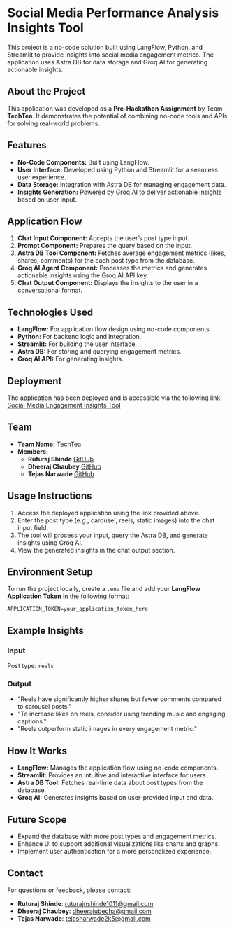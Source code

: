 # Social Media Performance Analysis Insights Tool  

This project is a no-code solution built using LangFlow, Python, and Streamlit to provide insights into social media engagement metrics. The application uses Astra DB for data storage and Groq AI for generating actionable insights.  

## About the Project  
This application was developed as a **Pre-Hackathon Assignment** by Team **TechTea**. It demonstrates the potential of combining no-code tools and APIs for solving real-world problems.  

## Features  
- **No-Code Components:** Built using LangFlow.  
- **User Interface:** Developed using Python and Streamlit for a seamless user experience.  
- **Data Storage:** Integration with Astra DB for managing engagement data.  
- **Insights Generation:** Powered by Groq AI to deliver actionable insights based on user input.  

## Application Flow  
1. **Chat Input Component:** Accepts the user’s post type input.  
2. **Prompt Component:** Prepares the query based on the input.  
3. **Astra DB Tool Component:** Fetches average engagement metrics (likes, shares, comments) for the each post type from the database.  
4. **Groq AI Agent Component:** Processes the metrics and generates actionable insights using the Groq AI API key.  
5. **Chat Output Component:** Displays the insights to the user in a conversational format.  

## Technologies Used  
- **LangFlow:** For application flow design using no-code components.  
- **Python:** For backend logic and integration.  
- **Streamlit:** For building the user interface.  
- **Astra DB:** For storing and querying engagement metrics.  
- **Groq AI API:** For generating insights.  

## Deployment  
The application has been deployed and is accessible via the following link:  
[Social Media Engagement Insights Tool](https://techtea-social-media-performance-analysis-insights-tool.streamlit.app/)  

## Team  
- **Team Name:** TechTea  
- **Members:**  
  - **Ruturaj Shinde** [GitHub](https://github.com/ruturaj1011)  
  - **Dheeraj Chaubey** [GitHub](https://github.com/dhirucha)  
  - **Tejas Narwade** [GitHub](https://github.com/TejasNarwade)

## Usage Instructions  
1. Access the deployed application using the link provided above.  
2. Enter the post type (e.g., carousel, reels, static images) into the chat input field.  
3. The tool will process your input, query the Astra DB, and generate insights using Groq AI.  
4. View the generated insights in the chat output section. 

## Environment Setup  
To run the project locally, create a `.env` file and add your **LangFlow Application Token** in the following format:  
```plaintext  
APPLICATION_TOKEN=your_application_token_here 
```


## Example Insights  

### Input  
Post type: `reels`  

### Output  
- "Reels have significantly higher shares but fewer comments compared to carousel posts."  
- "To increase likes on reels, consider using trending music and engaging captions."  
- "Reels outperform static images in every engagement metric."  

## How It Works  
- **LangFlow:** Manages the application flow using no-code components.  
- **Streamlit:** Provides an intuitive and interactive interface for users.  
- **Astra DB Tool:** Fetches real-time data about post types from the database.  
- **Groq AI:** Generates insights based on user-provided input and data.  

## Future Scope  
- Expand the database with more post types and engagement metrics.  
- Enhance UI to support additional visualizations like charts and graphs.  
- Implement user authentication for a more personalized experience.  


## Contact  
For questions or feedback, please contact:  
- **Ruturaj Shinde**: [ruturajnshinde1011@gmail.com](mailto:ruturajnshinde@gmail.com)  
- **Dheeraj Chaubey**: [dheerajubecha@gmail.com](mailto:dheerajubecha@gmail.com)  
- **Tejas Narwade**: [tejasnarwade2k5@gmail.com](mailto:tejasnarwade2k5@gmail.com)  
